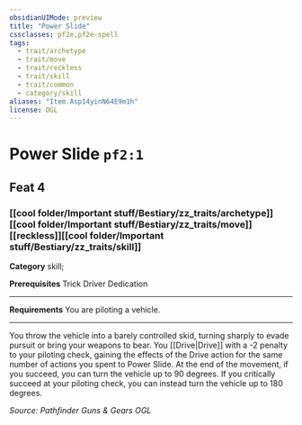 ```yaml
---
obsidianUIMode: preview
title: "Power Slide"
cssclasses: pf2e,pf2e-spell
tags:
  - trait/archetype
  - trait/move
  - trait/reckless
  - trait/skill
  - trait/common
  - category/skill
aliases: "Item.Asp14yinN64E9m1h"
license: OGL
---
```

# Power Slide `pf2:1`
## Feat 4
### [[cool folder/Important stuff/Bestiary/zz_traits/archetype]][[cool folder/Important stuff/Bestiary/zz_traits/move]][[reckless]][[cool folder/Important stuff/Bestiary/zz_traits/skill]]

**Category** skill; 



**Prerequisites** Trick Driver Dedication
* * *
**Requirements** You are piloting a vehicle.

* * *

You throw the vehicle into a barely controlled skid, turning sharply to evade pursuit or bring your weapons to bear. You [[Drive|Drive]] with a -2 penalty to your piloting check, gaining the effects of the Drive action for the same number of actions you spent to Power Slide. At the end of the movement, if you succeed, you can turn the vehicle up to 90 degrees. If you critically succeed at your piloting check, you can instead turn the vehicle up to 180 degrees.

*Source: Pathfinder Guns & Gears*
*OGL*